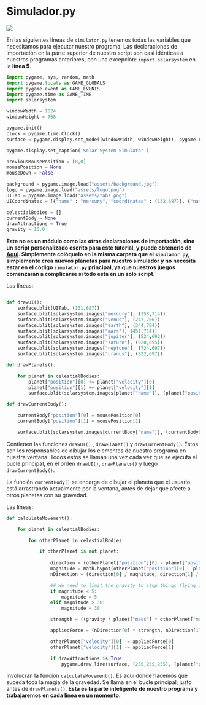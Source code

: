 # Simulador.py

![](https://media.giphy.com/media/3o6ZtlX2L2kuaO1rhu/giphy.gif)

En las siguientes líneas de `simulator.py` tenemos todas las variables que necesitamos para ejecutar nuestro programa. Las declaraciones de importación en la parte superior de nuestro script son casi idénticas a nuestros programas anteriores, con una excepción: `import solarsystem` en la **línea 5**. 

```python 
import pygame, sys, random, math
import pygame.locals as GAME_GLOBALS
import pygame.event as GAME_EVENTS
import pygame.time as GAME_TIME
import solarsystem

windowWidth = 1024
windowHeight = 768

pygame.init()
clock = pygame.time.Clock()
surface = pygame.display.set_mode((windowWidth, windowHeight), pygame.FULLSCREEN)

pygame.display.set_caption('Solar System Simulator')

previousMousePosition = [0,0]
mousePosition = None
mouseDown = False

background = pygame.image.load("assets/background.jpg")
logo = pygame.image.load("assets/logo.png")
UITab = pygame.image.load("assets/tabs.png")
UICoordinates = [{"name" : "mercury", "coordinates" : (132,687)}, {"name" : "venus", "coordinates" : (229,687)}, {"name" : "earth", "coordinates" : (326,687)}, {"name" : "mars", "coordinates" : (423,687)}, {"name" : "jupiter", "coordinates" : (520,687)}, {"name" : "saturn", "coordinates" : (617,687)}, {"name" : "neptune", "coordinates" : (713,687)}, {"name" : "uranus", "coordinates" : (810,687)}]

celestialBodies = []
currentBody = None
drawAttractions = True
gravity = 10.0
```
**Este no es un módulo como las otras declaraciones de importación, sino un script personalizado escrito para este tutorial, y puede obtenerlo de [Aqui](https://github.com/Ezzzzzzzzzzzzzz/Taller_PyG/blob/pyg_partII/PracticasPyG/Practica6/solarsystem.py). Simplemente colóquelo en la misma carpeta que el `simulador.py`; simplemente crea nuevos planetas para nuestro simulador y no necesita estar en el código `simulator.py` principal, ya que nuestros juegos comenzarán a complicarse si todo está en un solo script.**

Las líneas:
```python

def drawUI():
	surface.blit(UITab, (131,687))
	surface.blit(solarsystem.images["mercury"], (158,714))
	surface.blit(solarsystem.images["venus"], (247,706))
	surface.blit(solarsystem.images["earth"], (344,704))
	surface.blit(solarsystem.images["mars"], (451,714))
	surface.blit(solarsystem.images["jupiter"], (524,692))
	surface.blit(solarsystem.images["saturn"], (620,695))
	surface.blit(solarsystem.images["neptune"], (724,697))
	surface.blit(solarsystem.images["uranus"], (822,697))

def drawPlanets():

	for planet in celestialBodies:
		planet["position"][0] += planet["velocity"][0]
		planet["position"][1] += planet["velocity"][1]
		surface.blit(solarsystem.images[planet["name"]], (planet["position"][0] - planet["radius"], planet["position"][1] - planet["radius"]))

def drawCurrentBody():

	currentBody["position"][0] = mousePosition[0]
	currentBody["position"][1] = mousePosition[1]

	surface.blit(solarsystem.images[currentBody["name"]], (currentBody["position"][0] - currentBody["radius"], currentBody["position"][1] - currentBody["radius"]))
```

Contienen las funciones `drawUI()` , `drawPlanet()` y `drawCurrentBody()`. Estos son los responsables de dibujar los elementos de nuestro programa en nuestra ventana. Todos estos se llaman una vez cada vez que se ejecuta el bucle principal, en el orden `drawUI()`, `drawPlanets()` y luego `drawCurrentBody()`.

La función `currentBody()` se encarga de dibujar el planeta que el usuario está arrastrando actualmente por la ventana, antes de dejar que afecte a otros planetas con su gravedad.

Las líneas:
```python
def calculateMovement():

	for planet in celestialBodies:

		for otherPlanet in celestialBodies:

			if otherPlanet is not planet:
				
				direction = (otherPlanet["position"][0] - planet["position"][0], otherPlanet["position"][1] - planet["position"][1]) # The difference in the X, Y coordinates of the objects
				magnitude = math.hypot(otherPlanet["position"][0] - planet["position"][0], otherPlanet["position"][1] - planet["position"][1]) # The distance between the two objects
				nDirection = (direction[0] / magnitude, direction[1] / magnitude) # Normalised Vector pointing in the direction of the force

				## We need to limit the gravity to stop things flying off to infinity... and beyond!
				if magnitude < 5:
					magnitude = 5
				elif magnitude > 30:
					magnitude = 30

				strength = ((gravity * planet["mass"] * otherPlanet["mass"]) / (magnitude * magnitude)) / otherPlanet["mass"] # How strong should the attraction be?

				appliedForce = (nDirection[0] * strength, nDirection[1] * strength)

				otherPlanet["velocity"][0] -= appliedForce[0]
				otherPlanet["velocity"][1] -= appliedForce[1]

				if drawAttractions is True:
					pygame.draw.line(surface, (255,255,255), (planet["position"][0],planet["position"][1]), (otherPlanet["position"][0],otherPlanet["position"][1]), 1)
```

Involucran la función `calculateMovement()`. Es aquí donde hacemos que suceda toda la magia de la gravedad. Se llama en el bucle principal, justo antes de `drawPlanets()`. **Esta es la parte inteligente de nuestro programa y trabajaremos en cada línea en un momento.**
<!--stackedit_data:
eyJoaXN0b3J5IjpbMzM2OTU5NzQ3LDE5NDg5OTkxNzksNjk4OT
c2MDA4LC0xNTk1ODY0MDMzLDUwOTc3OTYyNSw0ODYxNzk4OTcs
LTY1ODI4OTA5Niw3NzU4MTIyNl19
-->